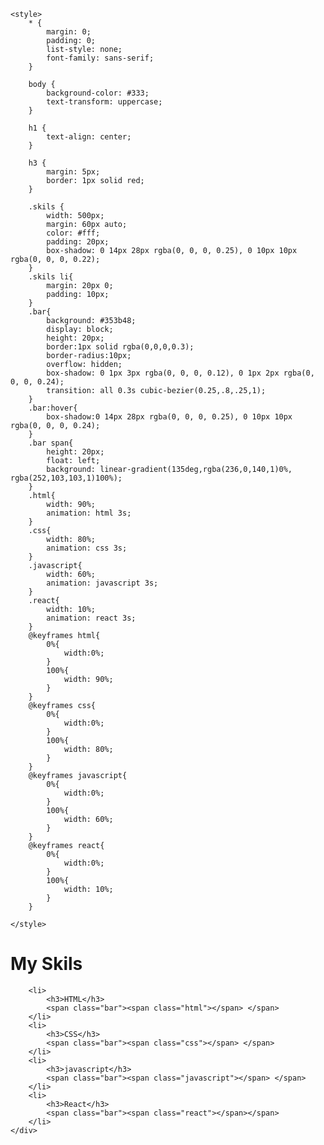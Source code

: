 
    <style>
        * {
            margin: 0;
            padding: 0;
            list-style: none;
            font-family: sans-serif;
        }
    
        body {
            background-color: #333;
            text-transform: uppercase;
        }
    
        h1 {
            text-align: center;
        }
    
        h3 {
            margin: 5px;
            border: 1px solid red;
        }
    
        .skils {
            width: 500px;
            margin: 60px auto;
            color: #fff;
            padding: 20px;
            box-shadow: 0 14px 28px rgba(0, 0, 0, 0.25), 0 10px 10px rgba(0, 0, 0, 0.22);
        }
        .skils li{
            margin: 20px 0;
            padding: 10px;
        }
        .bar{
            background: #353b48;
            display: block;
            height: 20px;
            border:1px solid rgba(0,0,0,0.3);
            border-radius:10px;
            overflow: hidden;
            box-shadow: 0 1px 3px rgba(0, 0, 0, 0.12), 0 1px 2px rgba(0, 0, 0, 0.24);
            transition: all 0.3s cubic-bezier(0.25,.8,.25,1);
        }
        .bar:hover{
            box-shadow:0 14px 28px rgba(0, 0, 0, 0.25), 0 10px 10px rgba(0, 0, 0, 0.24);
        }
        .bar span{
            height: 20px;
            float: left;
            background: linear-gradient(135deg,rgba(236,0,140,1)0%, rgba(252,103,103,1)100%);
        }
        .html{
            width: 90%;
            animation: html 3s;
        }
        .css{
            width: 80%;
            animation: css 3s;
        }
        .javascript{
            width: 60%;
            animation: javascript 3s;
        }
        .react{
            width: 10%;
            animation: react 3s;
        }
        @keyframes html{
            0%{
                width:0%;
            }
            100%{
                width: 90%;
            }
        }
        @keyframes css{
            0%{
                width:0%;
            }
            100%{
                width: 80%;
            }
        }
        @keyframes javascript{
            0%{
                width:0%;
            }
            100%{
                width: 60%;
            }
        }
        @keyframes react{
            0%{
                width:0%;
            }
            100%{
                width: 10%;
            }
        }
        
    </style>



<body>
    <div class="skils">
        <h1>My Skils</h1>

        <li>
            <h3>HTML</h3>
            <span class="bar"><span class="html"></span> </span>
        </li>
        <li>
            <h3>CSS</h3>
            <span class="bar"><span class="css"></span> </span>
        </li>
        <li>
            <h3>javascript</h3>
            <span class="bar"><span class="javascript"></span> </span>
        </li>
        <li>
            <h3>React</h3>
            <span class="bar"><span class="react"></span></span>
        </li>
    </div>

</body>


